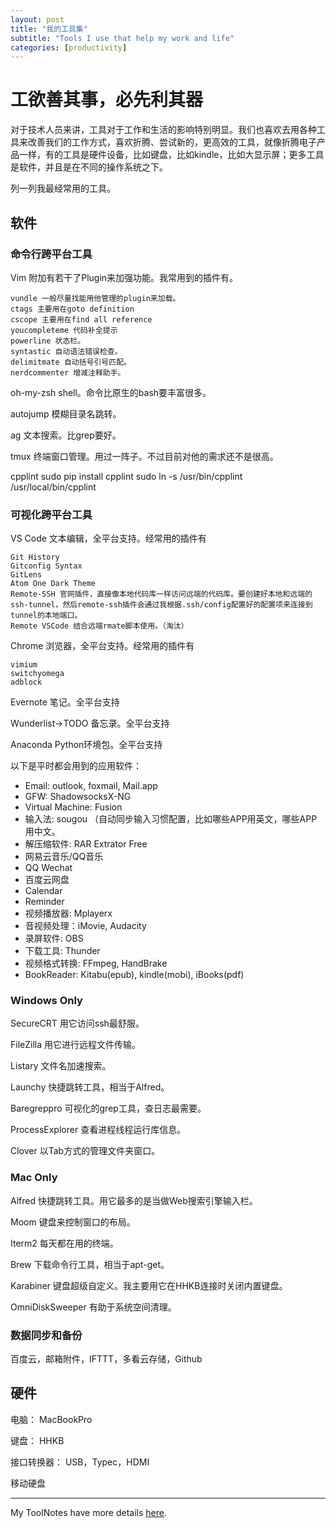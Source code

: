 ```yaml
---
layout: post
title: "我的工具集"
subtitle: "Tools I use that help my work and life"
categories: [productivity]
---
```

# 工欲善其事，必先利其器

对于技术人员来讲，工具对于工作和生活的影响特别明显。我们也喜欢去用各种工具来改善我们的工作方式，喜欢折腾、尝试新的，更高效的工具，就像折腾电子产品一样，有的工具是硬件设备，比如键盘，比如kindle，比如大显示屏；更多工具是软件，并且是在不同的操作系统之下。

列一列我最经常用的工具。


## 软件

### 命令行跨平台工具

Vim 附加有若干了Plugin来加强功能。我常用到的插件有。

	vundle 一般尽量找能用他管理的plugin来加载。
	ctags 主要用在goto definition
	cscope 主要用在find all reference
	youcompleteme 代码补全提示
	powerline 状态栏。
	syntastic 自动语法错误检查。
	delimitmate 自动括号引号匹配。
	nerdcommenter 增减注释助手。

oh-my-zsh shell。命令比原生的bash要丰富很多。

autojump 模糊目录名跳转。

ag 文本搜索。比grep要好。

tmux 终端窗口管理。用过一阵子。不过目前对他的需求还不是很高。

cpplint
	sudo pip install cpplint
	sudo ln -s /usr/bin/cpplint /usr/local/bin/cpplint

### 可视化跨平台工具

VS Code 文本编辑，全平台支持。经常用的插件有

	Git History
	Gitconfig Syntax
	GitLens
	Atom One Dark Theme
	Remote-SSH 官网插件，直接像本地代码库一样访问远端的代码库。要创建好本地和远端的ssh-tunnel，然后remote-ssh插件会通过我根据.ssh/config配置好的配置项来连接到tunnel的本地端口。
	Remote VSCode 结合远端rmate脚本使用。（淘汰）


Chrome 浏览器，全平台支持。经常用的插件有

	vimium
	switchyomega
	adblock

Evernote 笔记。全平台支持

Wunderlist->TODO 备忘录。全平台支持

Anaconda Python环境包。全平台支持

以下是平时都会用到的应用软件：

- Email: outlook, foxmail, Mail.app
- GFW: ShadowsocksX-NG
- Virtual Machine: Fusion
- 输入法: sougou （自动同步输入习惯配置，比如哪些APP用英文，哪些APP用中文。
- 解压缩软件: RAR Extrator Free
- 网易云音乐/QQ音乐
- QQ Wechat
- 百度云网盘
- Calendar
- Reminder
- 视频播放器: Mplayerx
- 音视频处理：iMovie, Audacity
- 录屏软件: OBS
- 下载工具: Thunder
- 视频格式转换: FFmpeg, HandBrake
- BookReader: Kitabu(epub), kindle(mobi), iBooks(pdf)




### Windows Only

SecureCRT 用它访问ssh最舒服。

FileZilla 用它进行远程文件传输。

Listary 文件名加速搜索。

Launchy 快捷跳转工具，相当于Alfred。

Baregreppro 可视化的grep工具，查日志最需要。

ProcessExplorer 查看进程线程运行库信息。

Clover 以Tab方式的管理文件夹窗口。


### Mac Only

Alfred 快捷跳转工具。用它最多的是当做Web搜索引擎输入栏。

Moom 键盘来控制窗口的布局。

Iterm2 每天都在用的终端。

Brew 下载命令行工具，相当于apt-get。

Karabiner 键盘超级自定义。我主要用它在HHKB连接时关闭内置键盘。

OmniDiskSweeper 有助于系统空间清理。


### 数据同步和备份

百度云，邮箱附件，IFTTT，多看云存储，Github


## 硬件

电脑： MacBookPro

键盘： HHKB

接口转换器： USB，Typec，HDMI

移动硬盘

---
My ToolNotes have more details [here][mygithub].

[mygithub]: https://github.com/lucky521/LuckyToolNotes
